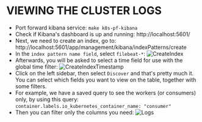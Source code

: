 # VIEWING THE CLUSTER LOGS

- Port forward kibana service: `make k8s-pf-kibana`
- Check if Kibana's dashboard is up and running: http://localhost:5601/
- Next, we need to create an index, go to: http://localhost:5601/app/management/kibana/indexPatterns/create
- In the `index pattern name field`, select `filebeat-*`:
![CreateIndex](https://i.imgur.com/VfhpyWr.png)
- Afterwards, you will be asked to select a time field for use with the global time filter:
![CreateIndexTimestamp](https://i.imgur.com/0BLAp9k.png)
- Click on the left sidebar, then select `Discover` and that's pretty much it. You can select which fields you want to view on the table, together with some filters.
- For example, we have a saved query to see the workers (or consumers) only, by using this query: `container.labels.io_kubernetes_container_name: "consumer"`
- Then you can filter only the columns you need:
![Logs](https://i.imgur.com/2s2Tn5L.png)

